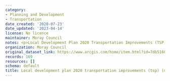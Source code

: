 ```yaml
---
category:
- Planning and Development
- Transportation
date_created: '2020-07-23'
date_updated: '2023-04-14'
license: No licence
maintainer: Moray Council
notes: <p>Local Development Plan 2020 Transportation Improvements (TSP) (Moray)</p>
organization: Moray Council
original_dataset_link: https://www.arcgis.com/home/item.html?id=7db5160f51bb4215913080421e2533cf
records: 169
resources: []
schema: default
title: Local development plan 2020 transportation improvements (tsp) (moray)
---
```

